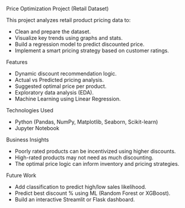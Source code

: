 Price Optimization Project (Retail Dataset)

This project analyzes retail product pricing data to:
- Clean and prepare the dataset.
- Visualize key trends using graphs and stats.
- Build a regression model to predict discounted price.
- Implement a smart pricing strategy based on customer ratings.

 Features
- Dynamic discount recommendation logic.
- Actual vs Predicted pricing analysis.
- Suggested optimal price per product.
- Exploratory data analysis (EDA).
- Machine Learning using Linear Regression.

Technologies Used
- Python (Pandas, NumPy, Matplotlib, Seaborn, Scikit-learn)
- Jupyter Notebook

Business Insights
- Poorly rated products can be incentivized using higher discounts.
- High-rated products may not need as much discounting.
- The optimal price logic can inform inventory and pricing strategies.

Future Work
- Add classification to predict high/low sales likelihood.
- Predict best discount % using ML (Random Forest or XGBoost).
- Build an interactive Streamlit or Flask dashboard.

